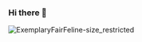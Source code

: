 ### Hi there 👋

<!--
**nahronitem55/nahronitem55** is a ✨ _special_ ✨ repository because its `README.md` (this file) appears on your GitHub profile.

Here are some ideas to get you started:

- 🔭 I’m currently working on ...
- 🌱 I’m currently learning ...
- 👯 I’m looking to collaborate on ...
- 🤔 I’m looking for help with ...
- 💬 Ask me about ...
- 📫 How to reach me: ...
- 😄 Pronouns: ...
- ⚡ Fun fact: ...
-->

![ExemplaryFairFeline-size_restricted](https://user-images.githubusercontent.com/32359040/144570424-57fae4ef-4b5e-460a-b660-29262931e0b6.gif)
